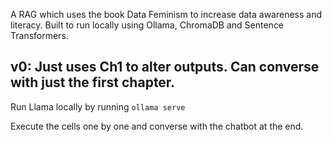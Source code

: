 A RAG which uses the book Data Feminism to increase data awareness and literacy.
Built to run locally using Ollama, ChromaDB and Sentence Transformers.

v0: Just uses Ch1 to alter outputs. Can converse with just the first chapter.
---
Run Llama locally by running 
`ollama serve`

Execute the cells one by one and converse with the chatbot at the end.
